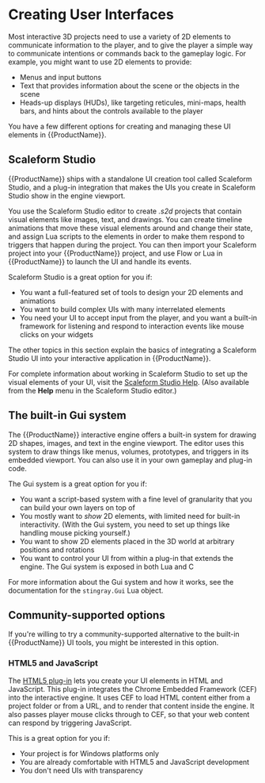 # Creating User Interfaces

Most interactive 3D projects need to use a variety of 2D elements to communicate information to the player, and to give the player a simple way to communicate intentions or commands back to the gameplay logic. For example, you might want to use 2D elements to provide:

-	Menus and input buttons
-	Text that provides information about the scene or the objects in the scene
-	Heads-up displays (HUDs), like targeting reticules, mini-maps, health bars, and hints about the controls available to the player

You have a few different options for creating and managing these UI elements in {{ProductName}}.

## Scaleform Studio

{{ProductName}} ships with a standalone UI creation tool called Scaleform Studio, and a plug-in integration that makes the UIs you create in Scaleform Studio show in the engine viewport.

You use the Scaleform Studio editor to create *.s2d* projects that contain visual elements like images, text, and drawings. You can create timeline animations that move these visual elements around and change their state, and assign Lua scripts to the elements in order to make them respond to triggers that happen during the project. You can then import your Scaleform project into your {{ProductName}} project, and use Flow or Lua in {{ProductName}} to launch the UI and handle its events.

Scaleform Studio is a great option for you if:

-	You want a full-featured set of tools to design your 2D elements and animations
-	You want to build complex UIs with many interrelated elements
-	You need your UI to accept input from the player, and you want a built-in framework for listening and respond to interaction events like mouse clicks on your widgets

The other topics in this section explain the basics of integrating a Scaleform Studio UI into your interactive application in {{ProductName}}.

For complete information about working in Scaleform Studio to set up the visual elements of your UI, visit the [Scaleform Studio Help](http://www.autodesk.com/scaleformstudio-help). (Also available from the **Help** menu in the Scaleform Studio editor.)

## The built-in Gui system

The {{ProductName}} interactive engine offers a built-in system for drawing 2D shapes, images, and text in the engine viewport. The editor uses this system to draw things like menus, volumes, prototypes, and triggers in its embedded viewport. You can also use it in your own gameplay and plug-in code.

The Gui system is a great option for you if:

-	You want a script-based system with a fine level of granularity that you can build your own layers on top of
-	You mostly want to *show* 2D elements, with limited need for built-in interactivity. (With the Gui system, you need to set up things like handling mouse picking yourself.)
-	You want to show 2D elements placed in the 3D world at arbitrary positions and rotations
-	You want to control your UI from within a plug-in that extends the engine. The Gui system is exposed in both Lua and C

For more information about the Gui system and how it works, see the documentation for the `stingray.Gui` Lua object.

## Community-supported options

If you're willing to try a community-supported alternative to the built-in {{ProductName}} UI tools, you might be interested in this option.

### HTML5 and JavaScript

The [HTML5 plug-in](https://github.com/jschmidt42/stingray-html5) lets you create your UI elements in HTML and JavaScript. This plug-in integrates the Chrome Embedded Framework (CEF) into the interactive engine. It uses CEF to load HTML content either from a project folder or from a URL, and to render that content inside the engine. It also passes player mouse clicks through to CEF, so that your web content can respond by triggering JavaScript.

This is a great option for you if:

-	Your project is for Windows platforms only
-	You are already comfortable with HTML5 and JavaScript development
-	You don't need UIs with transparency
